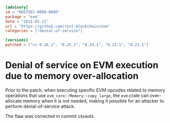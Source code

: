 ```toml
[advisory]
id = "RUSTSEC-0000-0000"
package = "evm"
date = "2021-05-11"
url = "https://github.com/rust-blockchain/evm"
categories = ["denial-of-service"]

[versions]
patched = [">= 0.26.1", "0.25.1", "0.24.1", "0.23.1", "0.21.1"]
```

# Denial of service on EVM execution due to memory over-allocation

Prior to the patch, when executing specific EVM opcodes related
to memory operations that use `evm_core::Memory::copy_large`, the `evm`
crate can over-allocate memory when it is not needed, making it
possible for an attacker to perform denial-of-service attack.

The flaw was corrected in commit `19ade85`.